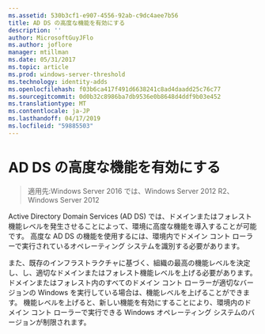 ```yaml
---
ms.assetid: 530b3cf1-e907-4556-92ab-c9dc4aee7b56
title: AD DS の高度な機能を有効にする
description: ''
author: MicrosoftGuyJFlo
ms.author: joflore
manager: mtillman
ms.date: 05/31/2017
ms.topic: article
ms.prod: windows-server-threshold
ms.technology: identity-adds
ms.openlocfilehash: f03b6ca417f491d6638241c8ad4daadd25c76c77
ms.sourcegitcommit: 0d0b32c8986ba7db9536e0b8648d4ddf9b03e452
ms.translationtype: MT
ms.contentlocale: ja-JP
ms.lasthandoff: 04/17/2019
ms.locfileid: "59885503"
---
```

# <a name="enabling-advanced-features-for-ad-ds"></a>AD DS の高度な機能を有効にする

>適用先:Windows Server 2016 では、Windows Server 2012 R2、Windows Server 2012

Active Directory Domain Services (AD DS) では、ドメインまたはフォレスト機能レベルを発生させることによって、環境に高度な機能を導入することが可能です。 高度な AD DS の機能を使用するには、環境内でドメイン コント ローラーで実行されているオペレーティング システムを識別する必要があります。   
  
また、既存のインフラストラクチャに基づく、組織の最高の機能レベルを決定し、し、適切なドメインまたはフォレスト機能レベルを上げる必要があります。 ドメインまたはフォレスト内のすべてのドメイン コント ローラーが適切なバージョンの Windows を実行している場合は、機能レベルを上げることができます。 機能レベルを上げると、新しい機能を有効にすることにより、環境内のドメイン コント ローラーで実行できる Windows オペレーティング システムのバージョンが制限されます。  
        
  


